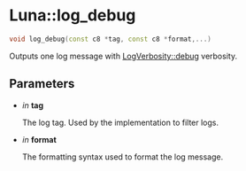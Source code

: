# Luna::log_debug

```c++
void log_debug(const c8 *tag, const c8 *format,...)
```

Outputs one log message with [LogVerbosity::debug](group___runtime_log_1ggaaa645d680acae5981bbcd34580811bf2aad42f6697b035b7580e4fef93be20b4d.md) verbosity. 



## Parameters
* *in* **tag**

    The log tag. Used by the implementation to filter logs. 

* *in* **format**

    The formatting syntax used to format the log message. 

